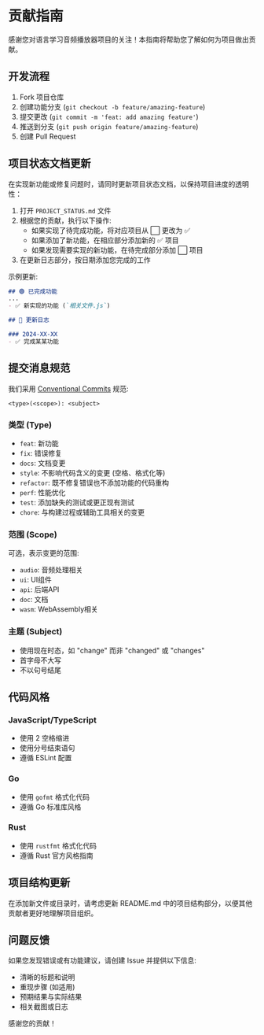 # 贡献指南

感谢您对语言学习音频播放器项目的关注！本指南将帮助您了解如何为项目做出贡献。

## 开发流程

1. Fork 项目仓库
2. 创建功能分支 (`git checkout -b feature/amazing-feature`)
3. 提交更改 (`git commit -m 'feat: add amazing feature'`)
4. 推送到分支 (`git push origin feature/amazing-feature`)
5. 创建 Pull Request

## 项目状态文档更新

在实现新功能或修复问题时，请同时更新项目状态文档，以保持项目进度的透明性：

1. 打开 `PROJECT_STATUS.md` 文件
2. 根据您的贡献，执行以下操作:
   - 如果实现了待完成功能，将对应项目从 ⬜ 更改为 ✅
   - 如果添加了新功能，在相应部分添加新的 ✅ 项目
   - 如果发现需要实现的新功能，在待完成部分添加 ⬜ 项目
3. 在更新日志部分，按日期添加您完成的工作

示例更新:
```markdown
## 🟢 已完成功能
...
- ✅ 新实现的功能 (`相关文件.js`)

## 📅 更新日志

### 2024-XX-XX
- ✅ 完成某某功能
```

## 提交消息规范

我们采用 [Conventional Commits](https://www.conventionalcommits.org/) 规范:

```
<type>(<scope>): <subject>
```

### 类型 (Type)
- `feat`: 新功能
- `fix`: 错误修复
- `docs`: 文档变更
- `style`: 不影响代码含义的变更 (空格、格式化等)
- `refactor`: 既不修复错误也不添加功能的代码重构
- `perf`: 性能优化
- `test`: 添加缺失的测试或更正现有测试
- `chore`: 与构建过程或辅助工具相关的变更

### 范围 (Scope)
可选，表示变更的范围:
- `audio`: 音频处理相关
- `ui`: UI组件
- `api`: 后端API
- `doc`: 文档
- `wasm`: WebAssembly相关

### 主题 (Subject)
- 使用现在时态，如 "change" 而非 "changed" 或 "changes"
- 首字母不大写
- 不以句号结尾

## 代码风格

### JavaScript/TypeScript
- 使用 2 空格缩进
- 使用分号结束语句
- 遵循 ESLint 配置

### Go
- 使用 `gofmt` 格式化代码
- 遵循 Go 标准库风格

### Rust
- 使用 `rustfmt` 格式化代码
- 遵循 Rust 官方风格指南

## 项目结构更新

在添加新文件或目录时，请考虑更新 README.md 中的项目结构部分，以便其他贡献者更好地理解项目组织。

## 问题反馈

如果您发现错误或有功能建议，请创建 Issue 并提供以下信息:

- 清晰的标题和说明
- 重现步骤 (如适用)
- 预期结果与实际结果
- 相关截图或日志

感谢您的贡献！ 